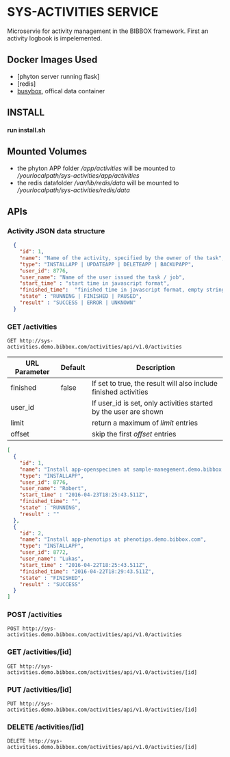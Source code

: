 # SYS-ACTIVITIES SERVICE
Microservie for activity management in the BIBBOX framework.  First an activity logbook is impelemented. 
## Docker Images Used
 * [phyton server running flask]
 * [redis]
 * [busybox](https://hub.docker.com/_/busybox/), offical data container
## INSTALL
#### run install.sh 

## Mounted Volumes
* the phyton APP folder _/app/activities_  will be mounted to _/yourlocalpath/sys-activities/app/activities_
* the redis datafolder _/var/lib/redis/data_  will be mounted to _/yourlocalpath/sys-activities/redis/data_ 


## APIs
### Activity JSON data structure

```json
  {
    "id": 1,
    "name": "Name of the activity, specified by the owner of the task",
    "type": "INSTALLAPP | UPDATEAPP | DELETEAPP | BACKUPAPP",
    "user_id": 8776,
    "user_name": "Name of the user issued the task / job", 
    "start_time" : "start time in javascript format",  
    "finished_time":  "finished time in javascript format, empty string when still running",
    "state" : "RUNNING | FINISHED | PAUSED",
    "result" : "SUCCESS | ERROR | UNKNOWN"
  }
```


### GET /activities
`GET http://sys-activities.demo.bibbox.com/activities/api/v1.0/activities`

URL Parameter | Default | Description
--------- | ------- | -----------
finished | false | If set to true, the result will also include finished activities
user_id  |   | If user_id is set, only activities started by the user are shown
limit    |   | return a maximum of _limit_ entries
offset   |   | skip the first _offset_ entries


```json
[
  {
    "id": 1,
    "name": "Install app-openspecimen at sample-manegement.demo.bibbox.com",
    "type": "INSTALLAPP",
    "user_id": 8776,
    "user_name": "Robert", 
    "start_time" : "2016-04-23T18:25:43.511Z",  
    "finished_time": "",
    "state" : "RUNNING",
    "result" : ""
  },
  {
    "id": 2,
    "name": "Install app-phenotips at phenotips.demo.bibbox.com",
    "type": "INSTALLAPP",
    "user_id": 8772,
    "user_name": "Lukas", 
    "start_time" : "2016-04-22T18:25:43.511Z",  
    "finished_time": "2016-04-22T18:29:43.511Z",  
    "state" : "FINISHED",
    "result" : "SUCCESS"
  }
]
```
### POST /activities
`POST http://sys-activities.demo.bibbox.com/activities/api/v1.0/activities`

### GET /activities/[id]
`GET http://sys-activities.demo.bibbox.com/activities/api/v1.0/activities/[id]`

### PUT /activities/[id]
`PUT http://sys-activities.demo.bibbox.com/activities/api/v1.0/activities/[id]`

### DELETE /activities/[id]
`DELETE http://sys-activities.demo.bibbox.com/activities/api/v1.0/activities/[id]`

